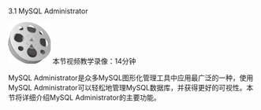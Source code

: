 ### 
  3.1 MySQL Administrator


<img class="my_markdown" class="h-pic" src="../images/Figure-0067-72.jpg" style="width:86px;  height: 85px; "/> 本节视频教学录像：14分钟

MySQL Administrator是众多MySQL图形化管理工具中应用最广泛的一种，使用MySQL Administrator可以轻松地管理MySQL数据库，并获得更好的可视性。本节将详细介绍MySQL Administrator的主要功能。

